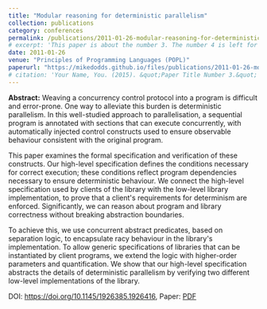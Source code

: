 ```yaml
---
title: "Modular reasoning for deterministic parallelism"
collection: publications
category: conferences
permalink: /publications/2011-01-26-modular-reasoning-for-deterministic-parallelism
# excerpt: 'This paper is about the number 3. The number 4 is left for future work.'
date: 2011-01-26
venue: "Principles of Programming Languages (POPL)"
paperurl: "https://mikedodds.github.io/files/publications/2011-01-26-modular-reasoning-for-deterministic-parallelism.pdf"
# citation: 'Your Name, You. (2015). &quot;Paper Title Number 3.&quot; <i>Journal 1</i>. 1(3).'
---
```


**Abstract:** Weaving a concurrency control protocol into a program is difficult and error-prone. One way to alleviate this burden is deterministic parallelism. In this well-studied approach to parallelisation, a sequential program is annotated with sections that can execute concurrently, with automatically injected control constructs used to ensure observable behaviour consistent with the original program.

This paper examines the formal specification and verification of these constructs. Our high-level specification defines the conditions necessary for correct execution; these conditions reflect program dependencies necessary to ensure deterministic behaviour. We connect the high-level specification used by clients of the library with the low-level library implementation, to prove that a client's requirements for determinism are enforced. Significantly, we can reason about program and library correctness without breaking abstraction boundaries.

To achieve this, we use concurrent abstract predicates, based on separation logic, to encapsulate racy behaviour in the library's implementation. To allow generic specifications of libraries that can be instantiated by client programs, we extend the logic with higher-order parameters and quantification. We show that our high-level specification abstracts the details of deterministic parallelism by verifying two different low-level implementations of the library.

DOI: <https://doi.org/10.1145/1926385.1926416>, Paper: [PDF](https://mikedodds.github.io/files/publications/2011-01-26-modular-reasoning-for-deterministic-parallelism.pdf)